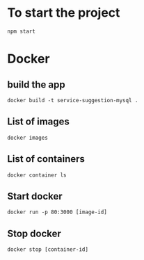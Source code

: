 # To start the project
`npm start`

# Docker
## build the app
`docker build -t service-suggestion-mysql .`

## List of images
`docker images`

## List of containers
`docker container ls`

## Start docker
`docker run -p 80:3000 [image-id]`

## Stop docker
`docker stop [container-id]`
